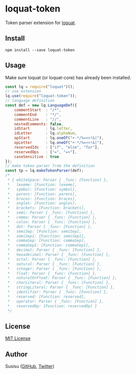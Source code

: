 # loquat-token
Token parser extension for [loquat](https://github.com/susisu/loquat2).

## Install
``` shell
npm install --save loquat-token
```

## Usage
Make sure loquat (or loquat-core) has already been installed.

``` javascript
const lq = require("loquat")();
// use extension
lq.use(require("loquat-token"));
// language definition
const def = new lq.LanguageDef({
    commentStart  : "/*",
    commentEnd    : "*/",
    commentLine   : "//",
    nestedComments: false,
    idStart       : lq.letter,
    idLetter      : lq.alphaNum,
    opStart       : lq.oneOf("+-*/%=<>!&|"),
    opLetter      : lq.oneOf("+-*/%=<>!&|"),
    reservedIds   : ["if", "else", "for"],
    reservedOps   : ["=", "=>"],
    caseSensitive : true
});
// make token parser from the definition
const tp = lq.makeTokenParser(def);
/*
 * { whiteSpace: Parser { _func: [Function] },
 *   lexeme: [Function: lexeme],
 *   symbol: [Function: symbol],
 *   parens: [Function: parens],
 *   braces: [Function: braces],
 *   angles: [Function: angles],
 *   brackets: [Function: brackets],
 *   semi: Parser { _func: [Function] },
 *   comma: Parser { _func: [Function] },
 *   colon: Parser { _func: [Function] },
 *   dot: Parser { _func: [Function] },
 *   semiSep: [Function: semiSep],
 *   semiSep1: [Function: semiSep1],
 *   commaSep: [Function: commaSep],
 *   commaSep1: [Function: commaSep1],
 *   decimal: Parser { _func: [Function] },
 *   hexadecimal: Parser { _func: [Function] },
 *   octal: Parser { _func: [Function] },
 *   natural: Parser { _func: [Function] },
 *   integer: Parser { _func: [Function] },
 *   float: Parser { _func: [Function] },
 *   naturalOrFloat: Parser { _func: [Function] },
 *   charLiteral: Parser { _func: [Function] },
 *   stringLiteral: Parser { _func: [Function] },
 *   identifier: Parser { _func: [Function] },
 *   reserved: [Function: reserved],
 *   operator: Parser { _func: [Function] },
 *   reservedOp: [Function: reservedOp] }
 */
```

## License
[MIT License](http://opensource.org/licenses/mit-license.php)

## Author
Susisu ([GitHub](https://github.com/susisu), [Twitter](https://twitter.com/susisu2413))
